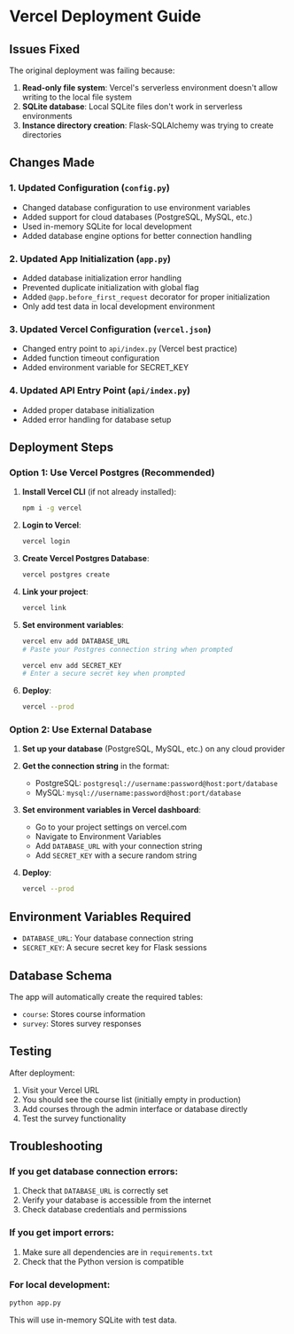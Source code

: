 # Vercel Deployment Guide

## Issues Fixed

The original deployment was failing because:
1. **Read-only file system**: Vercel's serverless environment doesn't allow writing to the local file system
2. **SQLite database**: Local SQLite files don't work in serverless environments
3. **Instance directory creation**: Flask-SQLAlchemy was trying to create directories

## Changes Made

### 1. Updated Configuration (`config.py`)
- Changed database configuration to use environment variables
- Added support for cloud databases (PostgreSQL, MySQL, etc.)
- Used in-memory SQLite for local development
- Added database engine options for better connection handling

### 2. Updated App Initialization (`app.py`)
- Added database initialization error handling
- Prevented duplicate initialization with global flag
- Added `@app.before_first_request` decorator for proper initialization
- Only add test data in local development environment

### 3. Updated Vercel Configuration (`vercel.json`)
- Changed entry point to `api/index.py` (Vercel best practice)
- Added function timeout configuration
- Added environment variable for SECRET_KEY

### 4. Updated API Entry Point (`api/index.py`)
- Added proper database initialization
- Added error handling for database setup

## Deployment Steps

### Option 1: Use Vercel Postgres (Recommended)

1. **Install Vercel CLI** (if not already installed):
   ```bash
   npm i -g vercel
   ```

2. **Login to Vercel**:
   ```bash
   vercel login
   ```

3. **Create Vercel Postgres Database**:
   ```bash
   vercel postgres create
   ```

4. **Link your project**:
   ```bash
   vercel link
   ```

5. **Set environment variables**:
   ```bash
   vercel env add DATABASE_URL
   # Paste your Postgres connection string when prompted
   
   vercel env add SECRET_KEY
   # Enter a secure secret key when prompted
   ```

6. **Deploy**:
   ```bash
   vercel --prod
   ```

### Option 2: Use External Database

1. **Set up your database** (PostgreSQL, MySQL, etc.) on any cloud provider
2. **Get the connection string** in the format:
   - PostgreSQL: `postgresql://username:password@host:port/database`
   - MySQL: `mysql://username:password@host:port/database`

3. **Set environment variables in Vercel dashboard**:
   - Go to your project settings on vercel.com
   - Navigate to Environment Variables
   - Add `DATABASE_URL` with your connection string
   - Add `SECRET_KEY` with a secure random string

4. **Deploy**:
   ```bash
   vercel --prod
   ```

## Environment Variables Required

- `DATABASE_URL`: Your database connection string
- `SECRET_KEY`: A secure secret key for Flask sessions

## Database Schema

The app will automatically create the required tables:
- `course`: Stores course information
- `survey`: Stores survey responses

## Testing

After deployment:
1. Visit your Vercel URL
2. You should see the course list (initially empty in production)
3. Add courses through the admin interface or database directly
4. Test the survey functionality

## Troubleshooting

### If you get database connection errors:
1. Check that `DATABASE_URL` is correctly set
2. Verify your database is accessible from the internet
3. Check database credentials and permissions

### If you get import errors:
1. Make sure all dependencies are in `requirements.txt`
2. Check that the Python version is compatible

### For local development:
```bash
python app.py
```
This will use in-memory SQLite with test data.
